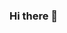 ### Hi there 👋

<!--
**matpiechocki/matpiechocki** is a ✨ _special_ ✨ repository because its `README.md` (this file) appears on your GitHub profile.

- 🔭 I’m currently working on study project.
- 🌱 I’m currently learning Python and PHP.
- 👯 I’m looking to collaborate on website project.
- 🤔 I’m looking for help with operation of MySQL with PHP 
- 💬 Ask me about HTML and CSS.
- 📫 How to reach me: mateusz.piechocki@gmail.com
- 😄 Hobby: philosophy and psychology 
- ⚡ Fun fact: 
I don't know why my code doesn't work, but
I don't know why my code works. 
-->
